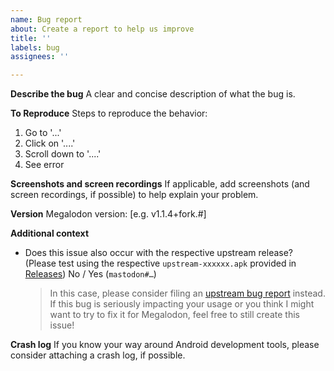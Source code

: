 ```yaml
---
name: Bug report
about: Create a report to help us improve
title: ''
labels: bug
assignees: ''

---
```


**Describe the bug**
A clear and concise description of what the bug is.

**To Reproduce**
Steps to reproduce the behavior:
1. Go to '...'
2. Click on '....'
3. Scroll down to '....'
4. See error

**Screenshots and screen recordings**
If applicable, add screenshots (and screen recordings, if possible) to help explain your problem.

**Version**
Megalodon version: [e.g. v1.1.4+fork.#]

**Additional context**
- Does this issue also occur with the respective upstream release? (Please test using the respective `upstream-xxxxxx.apk` provided in [Releases](https://github.com/sk22/megalodon/releases)) No / Yes (`mastodon#…`)

  > In this case, please consider filing an [upstream bug report](https://github.com/mastodon/mastodon-android/issues) instead. If this bug is seriously impacting your usage or you think I might want to try to fix it for Megalodon, feel free to still create this issue!

**Crash log**
If you know your way around Android development tools, please consider attaching a crash log, if possible.
